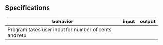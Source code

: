 ## Specifications

| behavior |  input   |  output  |
|----------|:--------:|:--------:|
|Program takes user input for number of cents and retu